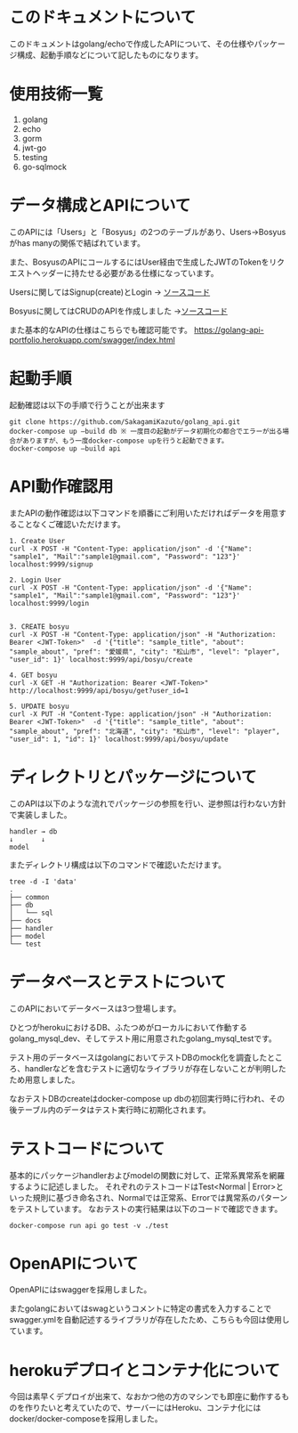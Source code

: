 # このドキュメントについて
このドキュメントはgolang/echoで作成したAPIについて、その仕様やパッケージ構成、起動手順などについて記したものになります。

# 使用技術一覧
1. golang
2. echo
3. gorm
4. jwt-go
5. testing
6. go-sqlmock

# データ構成とAPIについて
このAPIには「Users」と「Bosyus」の2つのテーブルがあり、Users→Bosyusがhas manyの関係で結ばれています。

また、BosyusのAPIにコールするにはUser経由で生成したJWTのTokenをリクエストヘッダーに持たせる必要がある仕様になっています。

Usersに関してはSignup(create)とLogin → [ソースコード](https://github.com/SakagamiKazuto/golang_api/blob/main/handler/auth.go)

Bosyusに関してはCRUDのAPIを作成しました →[ソースコード](https://github.com/SakagamiKazuto/golang_api/blob/main/handler/handler.go)

また基本的なAPIの仕様はこちらでも確認可能です。
<https://golang-api-portfolio.herokuapp.com/swagger/index.html>

# 起動手順
起動確認は以下の手順で行うことが出来ます
```
git clone https://github.com/SakagamiKazuto/golang_api.git
docker-compose up —build db ※ 一度目の起動がデータ初期化の都合でエラーが出る場合がありますが、もう一度docker-compose upを行うと起動できます。
docker-compose up —build api
```
# API動作確認用
またAPIの動作確認は以下コマンドを順番にご利用いただければデータを用意することなくご確認いただけます。
```
1. Create User
curl -X POST -H "Content-Type: application/json" -d '{"Name": "sample1", "Mail":"sample1@gmail.com", "Password": "123"}' localhost:9999/signup

2. Login User
curl -X POST -H "Content-Type: application/json" -d '{"Name": "sample1", "Mail":"sample1@gmail.com", "Password": "123"}' localhost:9999/login


3. CREATE bosyu
curl -X POST -H "Content-Type: application/json" -H "Authorization: Bearer <JWT-Token>"  -d '{"title": "sample_title", "about": "sample_about", "pref": "愛媛県", "city": "松山市", "level": "player", "user_id": 1}' localhost:9999/api/bosyu/create

4. GET bosyu
curl -X GET -H "Authorization: Bearer <JWT-Token>" http://localhost:9999/api/bosyu/get?user_id=1

5. UPDATE bosyu
curl -X PUT -H "Content-Type: application/json" -H "Authorization: Bearer <JWT-Token>"  -d '{"title": "sample_title", "about": "sample_about", "pref": "北海道", "city": "松山市", "level": "player", "user_id": 1, "id": 1}' localhost:9999/api/bosyu/update
```

# ディレクトリとパッケージについて
このAPIは以下のような流れでパッケージの参照を行い、逆参照は行わない方針で実装しました。
```
handler → db
↓		↓
model
```
またディレクトリ構成は以下のコマンドで確認いただけます。

```
tree -d -I 'data'
.
├── common
├── db
│   └── sql
├── docs
├── handler
├── model
└── test
```

# データベースとテストについて
このAPIにおいてデータベースは3つ登場します。

ひとつがherokuにおけるDB、ふたつめがローカルにおいて作動するgolang_mysql_dev、そしてテスト用に用意されたgolang_mysql_testです。

テスト用のデータベースはgolangにおいてテストDBのmock化を調査したところ、handlerなどを含むテストに適切なライブラリが存在しないことが判明したため用意しました。

なおテストDBのcreateはdocker-compose up dbの初回実行時に行われ、その後テーブル内のデータはテスト実行時に初期化されます。

# テストコードについて
基本的にパッケージhandlerおよびmodelの関数に対して、正常系異常系を網羅するように記述しました。
それぞれのテストコードはTest<FuncName><PackageName><Normal | Error>といった規則に基づき命名され、Normalでは正常系、Errorでは異常系のパターンをテストしています。
なおテストの実行結果は以下のコードで確認できます。
```
docker-compose run api go test -v ./test
```

# OpenAPIについて
OpenAPIにはswaggerを採用しました。

またgolangにおいてはswagというコメントに特定の書式を入力することでswagger.ymlを自動記述するライブラリが存在したため、こちらも今回は使用しています。

# herokuデプロイとコンテナ化について
今回は素早くデプロイが出来て、なおかつ他の方のマシンでも即座に動作するものを作りたいと考えていたので、サーバーにはHeroku、コンテナ化にはdocker/docker-composeを採用しました。

